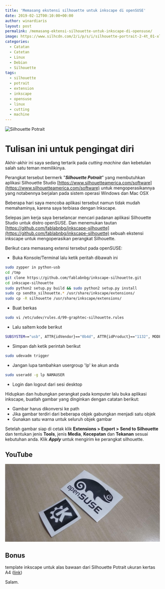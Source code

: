 ```yaml
---
title: 'Memasang ekstensi silhouette untuk inkscape di openSUSE'
date: 2019-02-12T00:10:00+00:00
author: winardiaris
layout: post
permalink: /memasang-ektensi-silhouette-untuk-inkscape-di-opensuse/
image: https://www.silhcdn.com/2/i/p/s/i/silhouette-portrait-2-4t_01-xl.jpg
categories:
  - Catatan
  - Catetan
  - Linux
  - Debian
  - Silhouette
tags:
  - silhouette
  - potrait
  - extension
  - inkscape
  - opensuse
  - linux
  - cutting
  - machine
---
```


![Silhouette Potrait](https://www.silhcdn.com/2/i/p/s/i/silhouette-portrait-2-4t_01-xl.jpg "Silhouette Potrait")  

# Tulisan ini untuk pengingat diri

Akhir-akhir ini saya sedang tertarik pada _cutting machine_ dan kebetulan salah satu teman memilikinya.


Perangkat tersebut bermerk "**_Silhouette Potrait_**" yang membutuhkan aplikasi Silhouette Studio [https://www.silhouetteamerica.com/software](https://www.silhouetteamerica.com/software) untuk mengoperasikannya yang notabennya berjalan pada sistem operasi Windows dan Mac OSX

Beberapa hari saya mencoba aplikasi tersebut namun tidak mudah memahaminya, karena saya  terbiasa dengan Inkscape. 

Selepas jam kerja saya berselancar mencari padanan aplikasi Silhouette Studio untuk distro openSUSE. Dan menemukan tautan [https://github.com/fablabnbg/inkscape-silhouette](https://github.com/fablabnbg/inkscape-silhouette) sebuah ekstensi inkscape untuk mengoperasikan perangkat Silhouette. 


Berikut cara memasang extensi tersebut pada openSUSE:

- Buka Konsole/Terminal lalu ketik peritah dibawah ini

```bash
sudo zypper in python-usb
cd /tmp
git clone https://github.com/fablabnbg/inkscape-silhouette.git
cd inkscape-silhouette
sudo python2 setup.py build && sudo python2 setup.py install
sudo cp sendto_silhouette.* /usr/share/inkscape/extensions/
sudo cp -R silhouette /usr/share/inkscape/extensions/
```

- Buat berkas
```bash
sudo vi /etc/udev/rules.d/99-graphtec-silhouette.rules
```

- Lalu saltem kode berikut 
```bash
SUBSYSTEM=="usb", ATTR{idVendor}=="0b4d", ATTR{idProduct}=="1132", MODE="666"
```

- Simpan dah ketik perintah berikut
```bash
sudo udevadm trigger
```

- Jangan lupa tambahkan usergroup 'lp' ke akun anda
```bash
sudo useradd -g lp NAMAUSER
```

- Login dan logout dari sesi desktop


Hidupkan dan hubungkan perangkat pada komputer lalu buka aplikasi inkscape, buatlah gambar yang dinginkan dengan catatan berikut:

- Gambar harus dikonversi ke path
- Jika gambar terdiri dari beberapa objek gabungkan menjadi satu objek
- Gunakan satu warna untuk seluruh objek gambar

Setelah gambar siap di cetak klik **Extensions > Export > Send to Silhouette** dan tentukan jenis **Tools**, jenis **Media**, **Kecepatan** dan **Tekanan** sesuai kebutuhan anda. Klik **_Apply_** untuk mengirim ke perangkat silhouette.

## YouTube
[![YouTube](https://github.com/winardiaris/blog/raw/master/images/hasil.jpg)](https://youtu.be/6y0hlDQRbd4)


## Bonus 
template inkscape untuk alas bawaan dari Silhouette Potrait ukuran kertas A4 ([link](https://github.com/winardiaris/blog/raw/master/images/template.svg))




Salam.